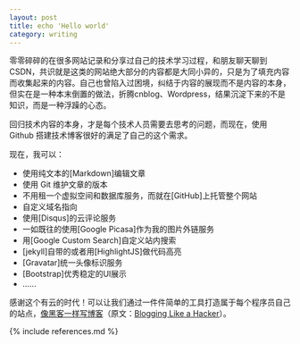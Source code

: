 ```yaml
---
layout: post
title: echo 'Hello world'
category: writing
---
```


零零碎碎的在很多网站记录和分享过自己的技术学习过程，和朋友聊天聊到 CSDN，共识就是这类的网站绝大部分的内容都是大同小异的，只是为了填充内容而收集起来的内容。自己也曾陷入过困境，纠结于内容的展现而不是内容的本身，但实在是一种本末倒置的做法，折腾cnblog、Wordpress，结果沉淀下来的不是知识，而是一种浮躁的心态。

回归技术内容的本身，才是每个技术人员需要去思考的问题，而现在，使用Github 搭建技术博客很好的满足了自己的这个需求。

现在，我可以：

* 使用纯文本的[Markdown]编辑文章
* 使用 Git 维护文章的版本
* 不用租一个虚拟空间和数据库服务，而就在[GitHub]上托管整个网站
* 自定义域名指向
* 使用[Disqus]的云评论服务
* 一如既往的使用[Google Picasa]作为我的图片外链服务
* 用[Google Custom Search]自定义站内搜索
* [jekyll]自带的或者用[HighlightJS]做代码高亮
* [Gravatar]统一头像标识服务
* [Bootstrap]优秀稳定的UI展示
* ……<!--more-->

感谢这个有云的时代！可以让我们通过一件件简单的工具打造属于每个程序员自己的站点，[像黑客一样写博客](http://kyle.xlau.org/posts/blogging-like-a-hacker.html)（原文：[Blogging Like a Hacker](http://tom.preston-werner.com/2008/11/17/blogging-like-a-hacker.html)）。

{% include references.md %}
